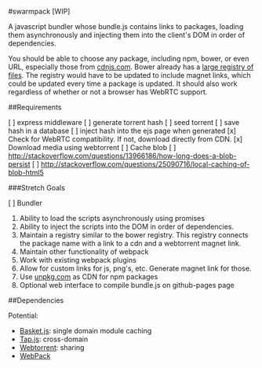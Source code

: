 #swarmpack [WIP]

A javascript bundler whose bundle.js contains links to packages, loading them asynchronously and injecting them into the client's DOM in order of dependencies.

You should be able to choose any package, including npm, bower, or even URL, especially those from [cdnjs.com](https://cdnjs.com). Bower already has a [large registry of files](https://github.com/bower/registry). The registry would have to be updated to include magnet links, which could be updated every time a package is updated. It should also work regardless of whether or not a browser has WebRTC support.

##Requirements

[ ] express middleware
    [ ] generate torrent hash
    [ ] seed torrent
    [ ] save hash in a database
    [ ] inject hash into the ejs page when generated
[x] Check for WebRTC compatibility. If not, download directly from CDN.
[x] Download media using webtorrent
[ ] Cache blob
    [ ] http://stackoverflow.com/questions/13966186/how-long-does-a-blob-persist
    [ ] http://stackoverflow.com/questions/25090716/local-caching-of-blob-html5

###Stretch Goals

[ ] Bundler

1. Ability to load the scripts asynchronously using promises
2. Ability to inject the scripts into the DOM in order of dependencies.
3. Maintain a registry similar to the bower registry. This registry connects the package name with a link to a cdn and a webtorrent magnet link.
6. Maintain other functionality of webpack
7. Work with existing webpack plugins
8. Allow for custom links for js, png's, etc. Generate magnet link for those.
9. Use [unpkg.com](https://unpkg.com/#/) as CDN for npm packages
10. Optional web interface to compile bundle.js on github-pages page

##Dependencies

Potential:

* [Basket.js](https://addyosmani.com/basket.js/): single domain module caching
* [Tap.js](https://bkardell.github.io/tap/): cross-domain
* [Webtorrent](https://github.com/feross/webtorrent): sharing
* [WebPack](https://webpack.github.io/)

